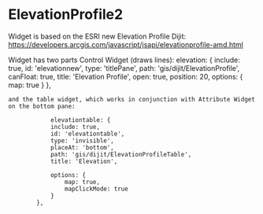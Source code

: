 # ElevationProfile2
Widget is based on the ESRI new Elevation Profile Dijit:
https://developers.arcgis.com/javascript/jsapi/elevationprofile-amd.html

Widget has two parts Control Widget (draws lines):
elevation: {
			    include: true,
			    id: 'elevationnew',
			    type: 'titlePane',
			    path: 'gis/dijit/ElevationProfile',
			    canFloat: true,
			    title: 'Elevation Profile',
			    open: true,
			    position: 20,
			    options: {
                    map: true
			    }
			},
			
	and the table widget, which works in conjunction with Attribute Widget on the bottom pane:
	
				elevationtable: {
			    include: true,
			    id: 'elevationtable',
			    type: 'invisible',
			    placeAt: 'bottom',
			    path: 'gis/dijit/ElevationProfileTable',
			    title: 'Elevation',

			    options: {
			        map: true,
			        mapClickMode: true
			    }
			},
	
	
